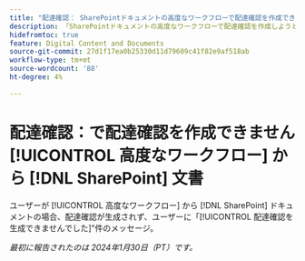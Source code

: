 ```yaml
---
title: "配達確認： SharePointドキュメントの高度なワークフローで配達確認を作成できません"
description: 「SharePointドキュメントの高度なワークフローで配達確認を作成しようとすると、配達確認が生成されず、ユーザーに対して配達確認の生成が失敗しました。」
hidefromtoc: true
feature: Digital Content and Documents
source-git-commit: 27d1f17ea0b25330d11d79609c41f82e9af518ab
workflow-type: tm+mt
source-wordcount: '88'
ht-degree: 4%

---
```



# 配達確認：で配達確認を作成できません [!UICONTROL 高度なワークフロー] から [!DNL SharePoint] 文書

ユーザーが [!UICONTROL 高度なワークフロー] から [!DNL SharePoint] ドキュメントの場合、配達確認が生成されず、ユーザーに「[!UICONTROL 配達確認を生成できませんでした]&quot;件のメッセージ。

_最初に報告されたのは 2024年1月30日（PT）です。_
